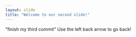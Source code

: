 ```yaml
---
layout: slide
title: "Welcome to our second slide!"
---
```

"finish my third commit"
Use the left back arrow to go back!
